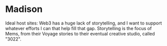# Madison

Ideal host sites: Web3 has a huge lack of storytelling, and I want to support whatever efforts I can that help fill that gap. Storytelling is the focus of Mems, from their Voyage stories to their eventual creative studio, called "3022".